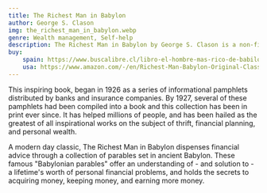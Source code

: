 ```yaml
---
title: The Richest Man in Babylon
author: George S. Clason
img: the_richest_man_in_babylon.webp
genre: Wealth management, Self-help
description: The Richest Man in Babylon by George S. Clason is a non-fiction book in the genres of self-help, finance, and personal development. The book is a classic that provides financial advice and tools through parables set in ancient Babylon. Some say the book's principles are timeless and relevant today.
buy:
    spain: https://www.buscalibre.cl/libro-el-hombre-mas-rico-de-babilonia/9789566195801/p/55758125
    usa: https://www.amazon.com/-/en/Richest-Man-Babylon-Original-Classics/dp/1954839499/ref=sr_1_1?__mk_es_US=ÅMÅŽÕÑ&crid=39R8AU0RJVM7Z&dib=eyJ2IjoiMSJ9.2hdBxxJQ2WKOHfFegoMyPjidwCt1DPSxo7NhSiVUX96RNcB_kyR4nX8ijAPJtQYz68QLg5l6yCFzNRRtJD_ffLAK0IYRAPxDmB5KsWlh-OSWblyftghy0O8-6Gclne-JA5LEOn_n64PvmvvRFJ0-hXwi5mQ4ZFZtFT184fbM1NehtXZ0exrXFdt9R5YOzD77opR_eHK0bGBCqXwil6Bi-vek7Fuu9Uc1RrfO-6_wkAw.etOm_n2FhJQ71zXvFBw94SrRDnWWoiMdjpFWIvn2qRY&dib_tag=se&keywords=the+richest+man+in+babylon&qid=1734122348&s=books&sprefix=the+richest+man+in+babylon%2Cstripbooks-intl-ship%2C432&sr=1-1
---
```


This inspiring book, began in 1926 as a series of informational pamphlets distributed by banks and insurance companies. By 1927, several of these pamphlets had been compiled into a book and this collection has been in print ever since. It has helped millions of people, and has been hailed as the greatest of all inspirational works on the subject of thrift, financial planning, and personal wealth.

A modern day classic, The Richest Man in Babylon dispenses financial advice through a collection of parables set in ancient Babylon. These famous "Babylonian parables" offer an understanding of - and solution to - a lifetime's worth of personal financial problems, and holds the secrets to acquiring money, keeping money, and earning more money.